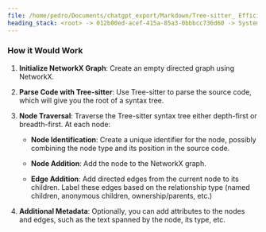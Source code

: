 ```yaml
---
file: /home/pedro/Documents/chatgpt_export/Markdown/Tree-sitter_ Efficient Incremental Parsing.md
heading_stack: <root> -> 012b00ed-acef-415a-85a3-0bbbcc736d60 -> System -> 3432677d-89e7-4f05-8a14-86a65e6e5caf -> System -> aaa2c029-cc12-4907-ae68-01b934f5d1be -> User -> 4e51a3d9-7fcd-432b-8926-7cd5d892246f -> Assistant -> Incremental Parsing -> Parsing Algorithm -> Error Recovery -> Grammar Definition -> Language Agnostic -> Real-world Use Cases -> Conclusion -> aaa2d86d-31e7-4fae-8bf8-c834b3aef56b -> User -> e7d59657-1891-40a5-8e8c-7aaa8a004343 -> Assistant -> Nodes -> Rules -> Precedence and Associativity -> Extras and Inline Rules -> External Tokens -> Summary -> aaa2c506-af4f-4894-a109-af6bcd0e29dc -> User -> 61074e26-28a5-4990-9528-4641aa89b5be -> Assistant -> JSON -> Markdown -> TOML (Tom's Obvious, Minimal Language) -> Regular Expressions -> YAML (Yet Another Markup Language) -> INI (Initialization File Format) -> GraphQL -> Shell Script (Bash, sh) -> aaa21ec8-2708-4f8c-a47a-4cbca90d051d -> User -> d92102d3-60a8-4331-94d3-0a8c3c435284 -> Assistant -> How it Would Work
---
```

### How it Would Work

1. **Initialize NetworkX Graph**: Create an empty directed graph using NetworkX.

2. **Parse Code with Tree-sitter**: Use Tree-sitter to parse the source code, which will give you the root of a syntax tree.

3. **Node Traversal**: Traverse the Tree-sitter syntax tree either depth-first or breadth-first. At each node:

    - **Node Identification**: Create a unique identifier for the node, possibly combining the node type and its position in the source code.
  
    - **Node Addition**: Add the node to the NetworkX graph.
  
    - **Edge Addition**: Add directed edges from the current node to its children. Label these edges based on the relationship type (named children, anonymous children, ownership/parents, etc.)

4. **Additional Metadata**: Optionally, you can add attributes to the nodes and edges, such as the text spanned by the node, its type, etc.

